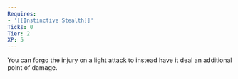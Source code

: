 ```yaml
---
Requires:
- '[[Instinctive Stealth]]'
Ticks: 0
Tier: 2
XP: 5
---
```


You can forgo the injury on a light attack to instead have it deal an additional point of damage.